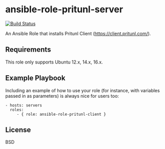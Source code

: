 ansible-role-pritunl-server
=========
[![Build Status](https://travis-ci.org/jugatsu/ansible-role-pritunl-client.svg?branch=master)](https://travis-ci.org/jugatsu/ansible-role-pritunl-client)

An Ansible Role that installs Pritunl Client (https://client.pritunl.com/).

Requirements
------------

This role only supports Ubuntu 12.x, 14.x, 16.x.

Example Playbook
----------------

Including an example of how to use your role (for instance, with variables passed in as parameters) is always nice for users too:

    - hosts: servers
      roles:
         - { role: ansible-role-pritunl-client }

License
-------

BSD
